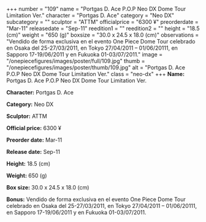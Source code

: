 +++
number = "109"
name = "Portgas D. Ace P.O.P Neo DX Dome Tour Limitation Ver."
character = "Portgas D. Ace"
category = "Neo DX"
subcategory = ""
sculptor = "ATTM"
officialprice = "6300 ¥"
preorderdate = "Mar-11"
releasedate = "Sep-11"
reedition1 = ""
reedition2 = ""
height = "18.5 (cm)"
weight = "650 (g)"
boxsize = "30.0 x 24.5 x 18.0 (cm)"
observations = "Vendido de forma exclusiva en el evento One Piece Dome Tour celebrado en Osaka del 25-27/03/2011, en Tokyo 27/04/2011 – 01/06/20111, en Sapporo 17-19/06/2011 y en Fukuoka 01-03/07/2011."
image = "/onepiecefigures/images/poster/full/109.jpg"
thumb = "/onepiecefigures/images/poster/thumb/109.jpg"
alt = "Portgas D. Ace P.O.P Neo DX Dome Tour Limitation Ver."
class = "neo-dx"
+++
**Name:** Portgas D. Ace P.O.P Neo DX Dome Tour Limitation Ver.

**Character:** Portgas D. Ace

**Category:** Neo DX 

**Sculptor:** ATTM

**Official price:** 6300 ¥

**Preorder date:** Mar-11

**Release date:** Sep-11

**Height:** 18.5 (cm)

**Weight:** 650 (g)

**Box size:** 30.0 x 24.5 x 18.0 (cm)

**Bonus:** Vendido de forma exclusiva en el evento One Piece Dome Tour celebrado en Osaka del 25-27/03/2011, en Tokyo 27/04/2011 – 01/06/20111, en Sapporo 17-19/06/2011 y en Fukuoka 01-03/07/2011.